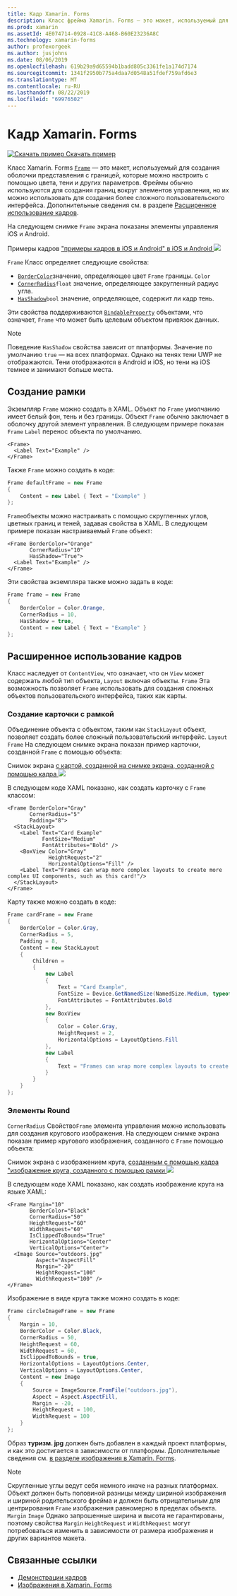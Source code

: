 ```yaml
---
title: Кадр Xamarin. Forms
description: Класс фрейма Xamarin. Forms — это макет, используемый для создания оболочки представления или макета с границей, которая может быть настроена с помощью цвета, тени и других параметров.
ms.prod: xamarin
ms.assetId: 4E074714-0928-41C8-A468-B60E23236A8C
ms.technology: xamarin-forms
author: profexorgeek
ms.author: jusjohns
ms.date: 08/06/2019
ms.openlocfilehash: 619b29a9d65594b1badd805c3361fe1a174d7174
ms.sourcegitcommit: 1341f2950b775a4daa7d0548a51fdef759afd6e3
ms.translationtype: MT
ms.contentlocale: ru-RU
ms.lasthandoff: 08/22/2019
ms.locfileid: "69976502"
---
```

# <a name="xamarinforms-frame"></a>Кадр Xamarin. Forms

[![Скачать пример](~/media/shared/download.png) Скачать пример](https://docs.microsoft.com/samples/xamarin/xamarin-forms-samples/userinterface-frame/)

Класс Xamarin. Forms [`Frame`](xref:Xamarin.Forms.Frame) — это макет, используемый для создания оболочки представления с границей, которые можно настроить с помощью цвета, тени и других параметров. Фреймы обычно используются для создания границ вокруг элементов управления, но их можно использовать для создания более сложного пользовательского интерфейса. Дополнительные сведения см. в разделе [Расширенное использование кадров](#advanced-frame-usage).

На следующем снимке `Frame` экрана показаны элементы управления iOS и Android.

Примеры кадров ["примеры кадров в iOS и Android" в iOS и Android ![](frame-images/frame-cropped.png)](frame-images/frame-full.png#lightbox "")

`Frame` Класс определяет следующие свойства:

* [`BorderColor`](xref:Xamarin.Forms.Frame.BorderColor)значение, определяющее цвет `Frame` границы. `Color`
* [`CornerRadius`](xref:Xamarin.Forms.Frame.CornerRadius)`float` значение, определяющее закругленный радиус угла.
* [`HasShadow`](xref:Xamarin.Forms.Frame.HasShadow)`bool` значение, определяющее, содержит ли кадр тень.

Эти свойства поддерживаются [`BindableProperty`](xref:Xamarin.Forms.BindableProperty) объектами, что означает, `Frame` что может быть целевым объектом привязок данных.

> [!NOTE]
> Поведение `HasShadow` свойства зависит от платформы. Значение по умолчанию `true` — на всех платформах. Однако на тенях тени UWP не отображаются. Тени отображаются в Android и iOS, но тени на iOS темнее и занимают больше места.

## <a name="create-a-frame"></a>Создание рамки

Экземпляр `Frame` можно создать в XAML. Объект по `Frame` умолчанию имеет белый фон, тень и без границы. Объект `Frame` обычно заключает в оболочку другой элемент управления. В следующем примере показан `Frame` `Label` перенос объекта по умолчанию.

```xaml
<Frame>
  <Label Text="Example" />
</Frame>
```

Также `Frame` можно создать в коде:

```csharp
Frame defaultFrame = new Frame
{
    Content = new Label { Text = "Example" }
};
```

`Frame`объекты можно настраивать с помощью скругленных углов, цветных границ и теней, задавая свойства в XAML. В следующем примере показан настраиваемый `Frame` объект:

```xaml
<Frame BorderColor="Orange"
       CornerRadius="10"
       HasShadow="True">
  <Label Text="Example" />
</Frame>
```

Эти свойства экземпляра также можно задать в коде:

```csharp
Frame frame = new Frame
{
    BorderColor = Color.Orange,
    CornerRadius = 10,
    HasShadow = true,
    Content = new Label { Text = "Example" }
};
```

## <a name="advanced-frame-usage"></a>Расширенное использование кадров

Класс наследует от `ContentView`, что означает, что он `View` может содержать любой тип объекта, `Layout` включая объекты. `Frame` Эта возможность позволяет `Frame` использовать для создания сложных объектов пользовательского интерфейса, таких как карты.

### <a name="create-a-card-with-a-frame"></a>Создание карточки с рамкой

Объединение объекта с объектом, таким как `StackLayout` объект, позволяет создать более сложный пользовательский интерфейс. `Layout` `Frame` На следующем снимке экрана показан пример карточки, созданной `Frame` с помощью объекта:

Снимок экрана [с картой, созданной на снимке экрана, созданной с помощью кадра ![](frame-images/frame-card-cropped.png)](frame-images/frame-full.png#lightbox "")

В следующем коде XAML показано, как создать карточку с `Frame` классом:

```xaml
<Frame BorderColor="Gray"
       CornerRadius="5"
       Padding="8">
  <StackLayout>
    <Label Text="Card Example"
           FontSize="Medium"
           FontAttributes="Bold" />
    <BoxView Color="Gray"
             HeightRequest="2"
             HorizontalOptions="Fill" />
    <Label Text="Frames can wrap more complex layouts to create more complex UI components, such as this card!"/>
  </StackLayout>
</Frame>
```

Карту также можно создать в коде:

```csharp
Frame cardFrame = new Frame
{
    BorderColor = Color.Gray,
    CornerRadius = 5,
    Padding = 8,
    Content = new StackLayout
    {
        Children =
        {
            new Label
            {
                Text = "Card Example",
                FontSize = Device.GetNamedSize(NamedSize.Medium, typeof(Label)),
                FontAttributes = FontAttributes.Bold
            },
            new BoxView
            {
                Color = Color.Gray,
                HeightRequest = 2,
                HorizontalOptions = LayoutOptions.Fill
            },
            new Label
            {
                Text = "Frames can wrap more complex layouts to create more complex UI components, such as this card!"
            }
        }
    }
};
```

### <a name="round-elements"></a>Элементы Round

`CornerRadius` Свойство`Frame` элемента управления можно использовать для создания кругового изображения. На следующем снимке экрана показан пример кругового изображения, созданного с `Frame` помощью объекта:

Снимок экрана с изображением круга, [созданным с помощью кадра "изображение круга, созданного с помощью рамки ![](frame-images/circle-image-cropped.png)](frame-images/frame-full.png#lightbox "")

В следующем коде XAML показано, как создать изображение круга на языке XAML:

```xaml
<Frame Margin="10"
       BorderColor="Black"
       CornerRadius="50"
       HeightRequest="60"
       WidthRequest="60"
       IsClippedToBounds="True"
       HorizontalOptions="Center"
       VerticalOptions="Center">
  <Image Source="outdoors.jpg"
         Aspect="AspectFill"
         Margin="-20"
         HeightRequest="100"
         WidthRequest="100" />
</Frame>
```

Изображение в виде круга также можно создать в коде:

```csharp
Frame circleImageFrame = new Frame
{
    Margin = 10,
    BorderColor = Color.Black,
    CornerRadius = 50,
    HeightRequest = 60,
    WidthRequest = 60,
    IsClippedToBounds = true,
    HorizontalOptions = LayoutOptions.Center,
    VerticalOptions = LayoutOptions.Center,
    Content = new Image
    {
        Source = ImageSource.FromFile("outdoors.jpg"),
        Aspect = Aspect.AspectFill,
        Margin = -20,
        HeightRequest = 100,
        WidthRequest = 100
    }
};
```

Образ **туризм. jpg** должен быть добавлен в каждый проект платформы, и как это достигается в зависимости от платформы. Дополнительные сведения см. [в разделе изображения в Xamarin. Forms](~/xamarin-forms/user-interface/images.md).

> [!NOTE]
> Скругленные углы ведут себя немного иначе на разных платформах. Объект должен быть половиной разницы между шириной изображения и шириной родительского фрейма и должен быть отрицательным для центрирования `Frame` изображения равномерно в пределах объекта. `Margin` `Image` Однако запрошенные ширина и высота не гарантированы, поэтому свойства `Margin` `HeightRequest` и `WidthRequest` могут потребоваться изменить в зависимости от размера изображения и других вариантов макета.

## <a name="related-links"></a>Связанные ссылки

* [Демонстрации кадров](https://docs.microsoft.com/samples/xamarin/xamarin-forms-samples/userinterface-frame/)
* [Изображения в Xamarin. Forms](~/xamarin-forms/user-interface/images.md)
